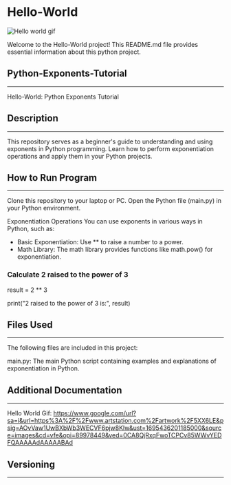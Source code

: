 # Hello-World


![Hello world gif](https://github.com/edwinxdiaz/Hello-World/assets/145139111/b6c99b5e-91b6-43fa-9676-dfa18fe98159)


Welcome to the Hello-World project! This README.md file provides essential information about this python project.

## **Python-Exponents-Tutorial**
----------------------
Hello-World: Python Exponents Tutorial


## **Description**
----------------------
This repository serves as a beginner's guide to understanding and using exponents in Python programming. Learn how to perform exponentiation operations and apply them in your Python projects.

## **How to Run Program**
----------------------
Clone this repository to your laptop or PC.
Open the Python file (main.py) in your Python environment.

Exponentiation Operations
You can use exponents in various ways in Python, such as:

- Basic Exponentiation: Use ** to raise a number to a power.
- Math Library: The math library provides functions like math.pow() for exponentiation.

### Calculate 2 raised to the power of 3

result = 2 ** 3

print("2 raised to the power of 3 is:", result)



## **Files Used**
----------------------
The following files are included in this project:

main.py: The main Python script containing examples and explanations of exponentiation in Python.

## **Additional Documentation**
----------------------
Hello World Gif:
https://www.google.com/url?sa=i&url=https%3A%2F%2Fwww.artstation.com%2Fartwork%2F5XX6LE&psig=AOvVaw1UwBXbWb3WECVF6pjw8Klw&ust=1695436201185000&source=images&cd=vfe&opi=89978449&ved=0CA8QjRxqFwoTCPCv85WWvYEDFQAAAAAdAAAAABAd

## **Versioning**
----------------------
